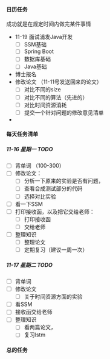 #### 日历任务

成功就是在规定时间内做完某件事情

- 11-19 面试浦发Java开发
  - [ ] SSM基础
  - [ ] Spring Boot
  - [ ] 数据库基础
  - [ ] Java基础
- 博士报名
- 修改论文 （11-11号发送回来的论文）
  - [ ] 对比不同的size
  - [ ] 对比不同的算法（先进的）
  - [ ] 对比时间资源消耗
  - [ ] 提交一个针对问题的修改意见清单
- 



#### 每天任务清单

##### 11-16  星期一  TODO

- [ ] 背单词 （100-300）
- [ ] 修改论文：
  - [ ] 分析一下原来的实验是否有问题，
  - [ ] 查看合成测试部分的代码
  - [ ] 选择对比实验
- [ ] 看一下SSM
- [ ] 打印接收函，以及把它交给老师：
  - [ ] 打印接收函
  - [ ] 交给老师
- [ ] 整理知识
  - [ ] 整理论文
  - [ ] 定期复习（建议一周一次）

##### 11-17  星期二  TODO

- [ ] 背单词
- [ ] 修改论文
  - [ ] 关于时间资源方面的实验
- [ ] 看SSM
- [ ] 接收函交给老师
- [ ] 整理知识
  - [ ] 看两篇论文，
  - [ ] 复习lstm

#### 总的任务